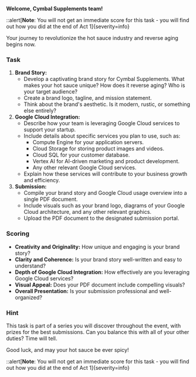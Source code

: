 **Welcome, Cymbal Supplements team!**

::alert[**Note**: You will not get an immediate score for this task - you will find out how you did at the end of Act 1]{severity=info}

Your journey to revolutionize the hot sauce industry and reverse aging begins now.

### Task

1. **Brand Story:**
    - Develop a captivating brand story for Cymbal Supplements. What makes your hot sauce unique? How does it reverse aging? Who is your target audience?
    - Create a brand logo, tagline, and mission statement.
    - Think about the brand's aesthetic. Is it modern, rustic, or something else entirely?
2. **Google Cloud Integration:**
    - Describe how your team is leveraging Google Cloud services to support your startup.
    - Include details about specific services you plan to use, such as:
      - Compute Engine for your application servers.
      - Cloud Storage for storing product images and videos.
      - Cloud SQL for your customer database.
      - Vertex AI for AI-driven marketing and product development.
      - Any other relevant Google Cloud services.
    - Explain how these services will contribute to your business growth and efficiency.
3. **Submission:**
    - Compile your brand story and Google Cloud usage overview into a single PDF document.
    - Include visuals such as your brand logo, diagrams of your Google Cloud architecture, and any other relevant graphics.
    - Upload the PDF document to the designated submission portal.

### Scoring

- **Creativity and Originality:** How unique and engaging is your brand story?
- **Clarity and Coherence:** Is your brand story well-written and easy to understand?
- **Depth of Google Cloud Integration:** How effectively are you leveraging Google Cloud services?
- **Visual Appeal:** Does your PDF document include compelling visuals?
- **Overall Presentation:** Is your submission professional and well-organized?

### Hint

This task is part of a series you will discover throughout the event, with prizes for the best submissions. Can you balance this with all of your other duties? Time will tell.

Good luck, and may your hot sauce be ever spicy!

::alert[**Note**: You will not get an immediate score for this task - you will find out how you did at the end of Act 1]{severity=info}

